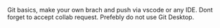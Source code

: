 Git basics, make your own brach and push via vscode or any IDE.
Dont forget to accept collab request.
Prefebly do not use Git Desktop.
